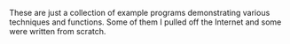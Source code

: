 These are just a collection of example programs demonstrating various techniques and functions. Some of them I pulled off the Internet and some were written from scratch.
